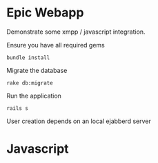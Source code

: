 Epic Webapp 
====================
Demonstrate some xmpp / javascript integration. 

Ensure you have all required gems

    bundle install 

Migrate the database
    
    rake db:migrate

Run the application

    rails s

User creation depends on an local ejabberd server 

Javascript 
============== 
    




